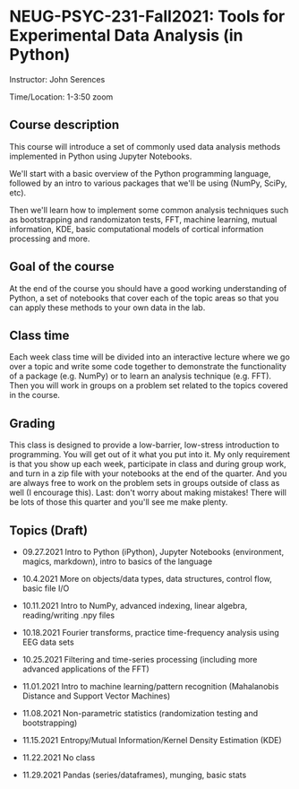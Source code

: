 # NEUG-PSYC-231-Fall2021: Tools for Experimental Data Analysis (in Python)

Instructor: John Serences 

Time/Location: 1-3:50 zoom 

## Course description
This course will introduce a set of commonly used data analysis methods implemented in Python using Jupyter Notebooks. 

We'll start with a basic overview of the Python programming language, followed by an intro to various packages that we'll be using (NumPy, SciPy, etc). 

Then we'll learn how to implement some common analysis techniques such as bootstrapping and randomizaton tests, FFT, machine learning, mutual information, KDE, basic computational models of cortical information processing and more.  

## Goal of the course
At the end of the course you should have a good working understanding of Python, a set of notebooks that cover each of the topic areas so that you can apply these methods to your own data in the lab. 

## Class time
Each week class time will be divided into an interactive lecture where we go over a topic and write some code together to demonstrate the functionality of a package (e.g. NumPy) or to learn an analysis technique (e.g. FFT). Then you will work in groups on a problem set related to the topics covered in the course.

## Grading
This class is designed to provide a low-barrier, low-stress introduction to programming. You will get out of it what you put into it. My only requirement is that you show up each week, participate in class and during group work, and turn in a zip file with your notebooks at the end of the quarter. And you are always free to work on the problem sets in groups outside of class as well (I encourage this). Last: don't worry about making mistakes! There will be lots of those this quarter and you'll see me make plenty. 

## Topics (Draft)
* 09.27.2021 Intro to Python (iPython), Jupyter Notebooks (environment, magics, markdown), intro to basics of the language

* 10.4.2021 More on objects/data types, data structures, control flow, basic file I/O

* 10.11.2021 Intro to NumPy, advanced indexing, linear algebra, reading/writing .npy files

* 10.18.2021 Fourier transforms, practice time-frequency analysis using EEG data sets 

* 10.25.2021 Filtering and time-series processing (including more advanced applications of the FFT)

* 11.01.2021 Intro to machine learning/pattern recognition (Mahalanobis Distance and Support Vector Machines) 

* 11.08.2021 Non-parametric statistics (randomization testing and bootstrapping)

* 11.15.2021 Entropy/Mutual Information/Kernel Density Estimation (KDE)

* 11.22.2021 No class

* 11.29.2021 Pandas (series/dataframes), munging, basic stats
